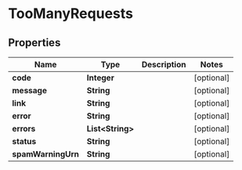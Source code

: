 

# TooManyRequests


## Properties

| Name | Type | Description | Notes |
|------------ | ------------- | ------------- | -------------|
|**code** | **Integer** |  |  [optional] |
|**message** | **String** |  |  [optional] |
|**link** | **String** |  |  [optional] |
|**error** | **String** |  |  [optional] |
|**errors** | **List&lt;String&gt;** |  |  [optional] |
|**status** | **String** |  |  [optional] |
|**spamWarningUrn** | **String** |  |  [optional] |



